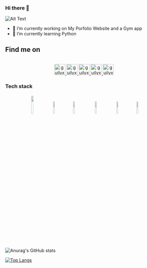 ### Hi there 👋 
![Alt Text](https://media.giphy.com/media/ITacRy2zH4vMQ/giphy.gif)


- 🔭 I’m currently working on My Porfolio Website and a Gym app
- 🌱 I’m currently learning Python
<!--- - 👯 I’m looking to collaborate on ...
- 🤔 I’m looking for help with ...
- 💬 Ask me about ...
- 😄 Pronouns: ...
- ⚡ Fun fact: ....
- 📫 How to reach me: --->
## Find me on
<p align="center">
<br/>
<a href="https://twitter.com/spida_rwin">
  <img alt="guilyx | Twitter" width="35px" src="https://image.flaticon.com/icons/svg/2111/2111703.svg" />
</a>
<a href="https://www.linkedin.com/in/erwinlejeune-lkn">
  <img alt="guilyx's LinkdeIN" width="35px" src="https://image.flaticon.com/icons/svg/2111/2111465.svg" />
</a>
<a href="https://www.facebook.com/erwin.lejeune">
  <img alt="guilyx's Facebook" width="35px" src="https://image.flaticon.com/icons/svg/2111/2111342.svg" />
</a>
<a href="https://www.instagram.com/spid_erwin">
  <img alt="guilyx's Instagram" width="35px" src="https://image.flaticon.com/icons/svg/2111/2111421.svg" />
</a>
<a href="https://open.spotify.com/user/11147618695?si=zZFn6uAGRLyoU02lsG50GA">
  <img alt="guilyx's Spotify" width="35px" src="https://image.flaticon.com/icons/svg/2111/2111627.svg" />
</a>
</p>

### Tech stack

<p align="center">
	<img width="12%" style="padding:5px" src="https://img.icons8.com/color/144/000000/java-coffee-cup-logo.png"/>
<!-- 	<img width="10%" style="padding:5px" src="https://img.icons8.com/color/144/000000/python.png"/>
	<img width="10%" style="padding:5px" src="https://img.icons8.com/color/144/000000/javascript.png"/> -->
  <img width="10%" style="padding:5px" src="https://miro.medium.com/max/500/1*ilC2Aqp5sZd1wi0CopD1Hw.png"/>
  <img width="10%" style="padding:5px" src="https://upload.wikimedia.org/wikipedia/commons/7/7e/Dart-logo.png"/>
  <img width="10%" style="padding:10px" src="https://upload.wikimedia.org/wikipedia/commons/8/82/Android_logo_2019.svg"/>
  <img width="10%" style="padding:5px" src="https://upload.wikimedia.org/wikipedia/commons/d/d5/IntelliJ_IDEA_Logo.svg"/>
  <img width="10%" style="padding:5px" src="https://upload.wikimedia.org/wikipedia/commons/9/98/WordPress_blue_logo.svg"/>
 
</p>

![Anurag's GitHub stats](https://github-readme-stats.vercel.app/api?username=Ashwin-exe&show_icons=true&theme=dark)

[![Top Langs](https://github-readme-stats.vercel.app/api/top-langs/?username=Ashwin-exe)](https://github.com/anuraghazra/github-readme-stats)
